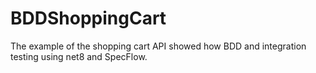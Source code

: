 # BDDShoppingCart

The example of the shopping cart API showed how BDD and integration testing using net8 and SpecFlow.
